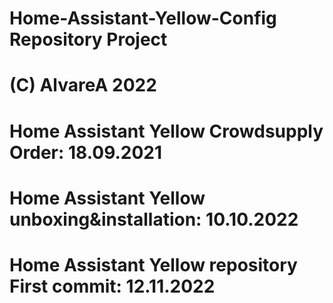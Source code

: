 #
# Home-Assistant-Yellow-Config Repository Project
#
# (C) AlvareA 2022
#
# Home Assistant Yellow Crowdsupply Order:          18.09.2021
# Home Assistant Yellow unboxing&installation:      10.10.2022
# Home Assistant Yellow repository First commit:    12.11.2022
#

